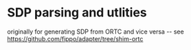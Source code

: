 # SDP parsing and utlities
originally for generating SDP from ORTC and vice versa -- see https://github.com/fippo/adapter/tree/shim-ortc
